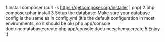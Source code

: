 1.Install composer (curl -s https://getcomposer.org/installer | php)
2.php composer.phar install
3.Setup the database:
    Make sure your database config is the same as in config.yml
     (it's the default configuration in most environments,
      so it should be ok)
    php app/console doctrine:database:create
    php app/console doctrine:schema:create
5.Enjoy :)
